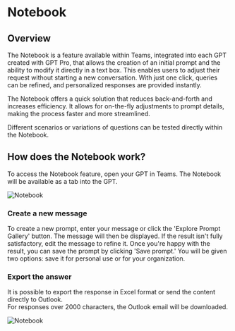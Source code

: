 # Notebook

## Overview

The Notebook is a feature available within Teams, integrated into each GPT created with GPT Pro, that allows the creation of an initial prompt and the ability to modify it directly in a text box. This enables users to adjust their request without starting a new conversation. With just one click, queries can be refined, and personalized responses are provided instantly.

The Notebook offers a quick solution that reduces back-and-forth and increases efficiency. It allows for on-the-fly adjustments to prompt details, making the process faster and more streamlined.

Different scenarios or variations of questions can be tested directly within the Notebook.

## How does the Notebook work?

To access the Notebook feature, open your GPT in Teams. The Notebook will be available as a tab into the GPT.

![Notebook](/assets/img/gpt/notebook.png)

### Create a new message

To create a new prompt, enter your message or click the 'Explore Prompt Gallery' button. The message will then be displayed.
If the result isn't fully satisfactory, edit the message to refine it.
Once you're happy with the result, you can save the prompt by clicking 'Save prompt.' You will be given two options: save it for personal use or for your organization.

### Export the answer
It is possible to export the response in Excel format or send the content directly to Outlook.  
For responses over 2000 characters, the Outlook email will be downloaded.

![Notebook](/assets/img/gpt/notebook-actions.png)
